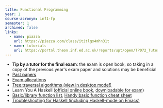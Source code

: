```yaml
---
title: Functional Programming
year: 1
course-acronym: inf1-fp
semester: 1
archived: false
links:
  - name: piazza
    url: https://piazza.com/class/ititlgx4mhn31t
  - name: tutorials
    url: https://portal.theon.inf.ed.ac.uk/reports/upt/open/TP072_Tutorial_Groups/inf1-fp.shtml
---
```

-   **Tip by a tutor for the final exam**: the exam is open book, so
    taking in a copy of the previous year's exam paper and solutions may
    be beneficial
-   [Past papers][papers]
-   [Exam allocations][allocations]
-   [Tree traversal algorithms (view in desktop mode!)][traversals]
-   Learn You A Haskell ([official online book], [downloadable for exam][downloadable-lyah])
-   [Basic/library function list][basic-library-functions], [Handy basic function cheat sheet][handy-functions]
-   [Troubleshooting for Haskell (including Haskell-mode on Emacs)][troubleshooting]

  [papers]: https://www.inf.ed.ac.uk/teaching/courses/inf1/fp/exams/
  [allocations]: https://www.inf.ed.ac.uk/teaching/courses/inf1/fp/exams/exam-allocation-2016.pdf
  [traversals]: https://en.wikibooks.org/wiki/A-level_Computing_2009/AQA/Problem_Solving,_Programming,_Operating_Systems,_Databases_and_Networking/Programming_Concepts/Tree_traversal_algorithms_for_a_binary_tree
  [official online book]: http://learnyouahaskell.com/chapters
  [downloadable-lyah]: /resources/inf1-fp/inf1-fp-lyah.zip
  [basic-library-functions]: /resources/inf1-fp/inf1-fp-function-list.txt
  [handy-functions]: /resources/inf1-fp/inf1-fp-handy-functions.pdf
  [troubleshooting]: /resources/inf1-fp/troubleshooting.html
